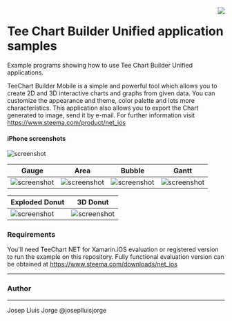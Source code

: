 <a href="https://www.steema.com/product/net_ios">
<img align="right" src="http://www.teechart.net/img/logos/teechart_ios.png">
</a>

Tee Chart Builder Unified application samples
================================================

Example programs showing how to use Tee Chart Builder Unified applications. 

TeeChart Builder Mobile is a simple and powerful tool which allows you to create 2D and 3D interactive charts and graphs from given data. 
You can customize the appearance and theme, color palette and lots more characteristics.
This application also allows you to export the Chart generated to image, send it by e-mail.
For further information visit https://www.steema.com/product/net_ios
#### iPhone screenshots

![screenshot](https://github.com/Steema/TeeChart-.NET-for-Xamarin.iOS-Unified-samples/blob/master/TeeChartBuilderUnified/Screenshots/features1.png?raw=true "3D Pie")

Gauge|Area|Bubble|Gantt
-----|----|------|-----
|![screenshot](https://github.com/Steema/TeeChart-.NET-for-Xamarin.iOS-Unified-samples/blob/master/TeeChartBuilderUnified/Screenshots/features2.png?raw=true "Gauge")|![screenshot](https://github.com/Steema/TeeChart-.NET-for-Xamarin.iOS-Unified-samples/blob/master/TeeChartBuilderUnified/Screenshots/features4.png?raw=true "Area")|![screenshot](https://github.com/Steema/TeeChart-.NET-for-Xamarin.iOS-Unified-samples/blob/master/TeeChartBuilderUnified/Screenshots/features5.png?raw=true "Bubble")|![screenshot](https://github.com/Steema/TeeChart-.NET-for-Xamarin.iOS-Unified-samples/blob/master/TeeChartBuilderUnified/Screenshots/features6.png?raw=true "Gantt")|

Exploded Donut|3D Donut
--------------|----
|![screenshot](https://github.com/Steema/TeeChart-.NET-for-Xamarin.iOS-Unified-samples/blob/master/TeeChartBuilderUnified/Screenshots/features3.png?raw=true "Exploded Donut")|![screenshot](https://github.com/Steema/TeeChart-.NET-for-Xamarin.iOS-Unified-samples/blob/master/TeeChartBuilderUnified/Screenshots/features7.png?raw=true "3D Donut")

### Requirements

You'll need TeeChart NET for Xamarin.iOS evaluation or registered version to run the example on this repository. Fully functional evaluation version can be obtained at https://www.steema.com/downloads/net_ios

------
### Author
------
Josep Lluis Jorge @joseplluisjorge